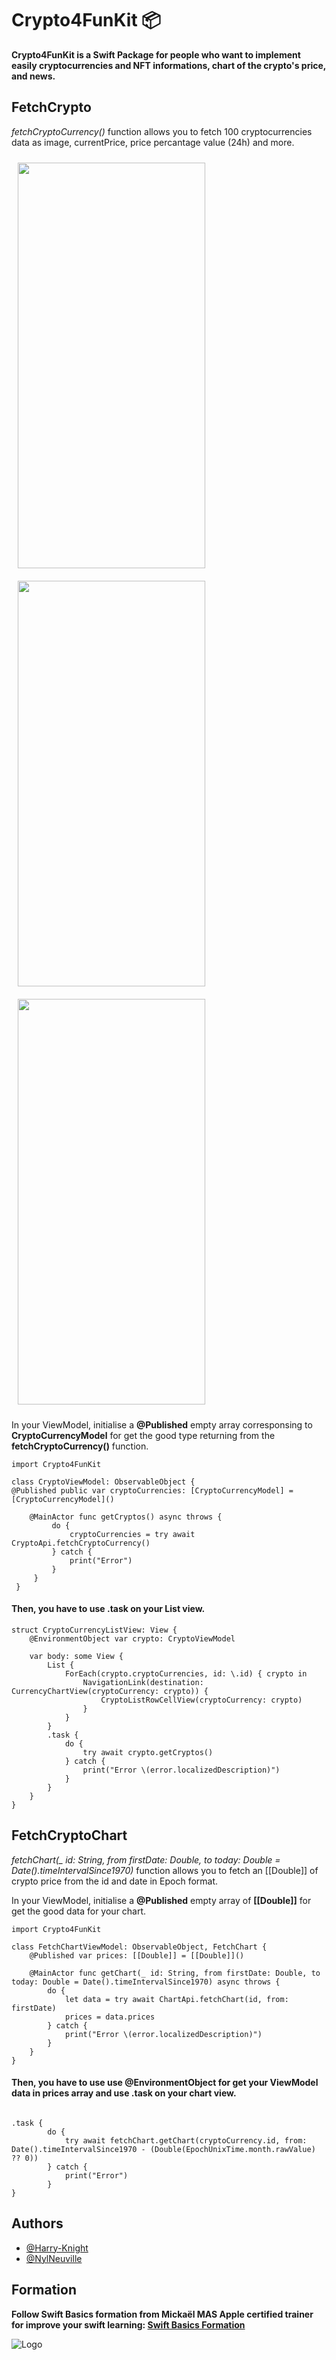 
# Crypto4FunKit 📦

**Crypto4FunKit is a Swift Package for people who want to implement easily cryptocurrencies and NFT informations, chart of the crypto's price, and news.**

## FetchCrypto

*fetchCryptoCurrency()* function allows you to fetch 100 cryptocurrencies data as image, currentPrice, price percantage value (24h) and more.
<p float="left">
   <img src="https://github.com/Harry-KNIGHT/Image-VideoForReadmes/blob/main/ezgif-1-940af80236.gif" width="300" height= "649" style="padding: 10px"/>
	
   <img src="https://github.com/Harry-KNIGHT/Image-VideoForReadmes/blob/main/NFTViewGif.gif" width="300" height= "649" style="padding: 10px" />
   <img src="https://github.com/Harry-KNIGHT/Image-VideoForReadmes/blob/main/NewsViewGif.gif" width="300" height= "649" style="padding: 10px"/>
</p>

In your ViewModel, initialise a **@Published** empty array corresponsing to **CryptoCurrencyModel** for get the good type returning from the **fetchCryptoCurrency()** function.

```
import Crypto4FunKit

class CryptoViewModel: ObservableObject {
@Published public var cryptoCurrencies: [CryptoCurrencyModel] = [CryptoCurrencyModel]()

	@MainActor func getCryptos() async throws {
		 do {
			 cryptoCurrencies = try await CryptoApi.fetchCryptoCurrency()
		 } catch {
			 print("Error")
		 }
	 }
 }
```
#### Then, you have to use .task on your List view.
```
struct CryptoCurrencyListView: View {
	@EnvironmentObject var crypto: CryptoViewModel

    var body: some View {
		List {
			ForEach(crypto.cryptoCurrencies, id: \.id) { crypto in
				NavigationLink(destination: CurrencyChartView(cryptoCurrency: crypto)) {
					CryptoListRowCellView(cryptoCurrency: crypto)
				}
			}
		}
		.task {
			do {
				try await crypto.getCryptos()
			} catch {
				print("Error \(error.localizedDescription)")
			}
		}
    }
}
```

## FetchCryptoChart

*fetchChart(_ id: String, from firstDate: Double, to today: Double = Date().timeIntervalSince1970)* function allows you to fetch an [[Double]] of crypto price from the id and date in Epoch format.

In your ViewModel, initialise a **@Published** empty array of **[[Double]]** for get the good data for your chart.

```
import Crypto4FunKit

class FetchChartViewModel: ObservableObject, FetchChart {
	@Published var prices: [[Double]] = [[Double]]()
	
	@MainActor func getChart(_ id: String, from firstDate: Double, to today: Double = Date().timeIntervalSince1970) async throws {
		do {
			let data = try await ChartApi.fetchChart(id, from: firstDate)
			prices = data.prices
		} catch {
			print("Error \(error.localizedDescription)")
		}
	}
}

```
#### Then, you have to use use @EnvironmentObject for get your ViewModel data in prices array and use .task on your chart view. 

```

.task {
		do {
			try await fetchChart.getChart(cryptoCurrency.id, from: Date().timeIntervalSince1970 - (Double(EpochUnixTime.month.rawValue) ?? 0))
		} catch {
			print("Error")
		}
}
```



## Authors

- [@Harry-Knight](https://www.github.com/harry-knight)
- [@NylNeuville](https://github.com/NylNeuville)

## Formation

**Follow Swift Basics formation from Mickaël MAS Apple certified trainer for improve your swift learning: [Swift Basics Formation](https://www.apprendre-swiftui.fr/offre-swift-basics?sa=sa0025889476017fbbabc3366b1fa16ab30f469b99)**

![Logo](https://user-images.githubusercontent.com/63256761/185762269-af1fd215-21bc-4072-baa3-8aa553955a28.png)


